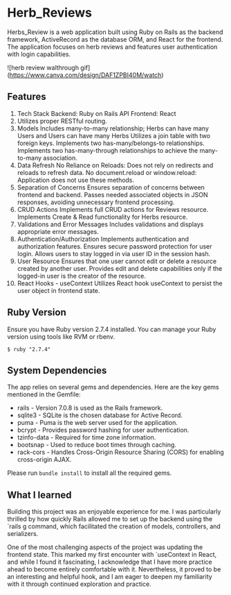 # Herb_Reviews

Herbs_Review is a web application built using Ruby on Rails as the backend framework, ActiveRecord as the database ORM, and React for the frontend. The application focuses on herb reviews and features user authentication with login capabilities.

![herb review walthrough gif]
(https://www.canva.com/design/DAF1ZPBI40M/watch)

## Features

1. Tech Stack
Backend: Ruby on Rails API
Frontend: React
2. Utilizes proper RESTful routing.
3. Models
Includes many-to-many relationship; Herbs can have many Users and Users can have many Herbs
Utilizes a join table with two foreign keys.
Implements two has-many/belongs-to relationships.
Implements two has-many-through relationships to achieve the many-to-many association.
4. Data Refresh
No Reliance on Reloads: Does not rely on redirects and reloads to refresh data.
No document.reload or window.reload: Application does not use these methods.
5. Separation of Concerns
Ensures separation of concerns between frontend and backend.
Passes needed associated objects in JSON responses, avoiding unnecessary frontend processing.
6. CRUD Actions
Implements full CRUD actions for Reviews resource.
Implements Create & Read functionality for Herbs resource.
7. Validations and Error Messages
Includes validations and displays appropriate error messages.
8. Authentication/Authorization
Implements authentication and authorization features.
Ensures secure password protection for user login.
Allows users to stay logged in via user ID in the session hash.
9. User Resource
Ensures that one user cannot edit or delete a resource created by another user.
Provides edit and delete capabilities only if the logged-in user is the creator of the resource.
10. React Hooks - useContext
Utilizes React hook useContext to persist the user object in frontend state.

## Ruby Version
Ensure you have Ruby version 2.7.4 installed. You can manage your Ruby version using tools like RVM or rbenv.

   ```console
   $ ruby "2.7.4"
   ```


## System Dependencies
The app relies on several gems and dependencies. Here are the key gems mentioned in the Gemfile:

* rails - Version 7.0.8 is used as the Rails framework.
* sqlite3 - SQLite is the chosen database for Active Record.
* puma - Puma is the web server used for the application.
* bcrypt - Provides password hashing for user authentication.
* tzinfo-data - Required for time zone information.
* bootsnap - Used to reduce boot times through caching.
* rack-cors - Handles Cross-Origin Resource Sharing (CORS) for enabling cross-origin AJAX.

Please run `bundle install` to install all the required gems.

## What I learned

Building this project was an enjoyable experience for me. I was particularly thrilled by how quickly Rails allowed me to set up the backend using the `rails g command, which facilitated the creation of models, controllers, and serializers.

One of the most challenging aspects of the project was updating the frontend state. This marked my first encounter with `useContext in React, and while I found it fascinating, I acknowledge that I have more practice ahead to become entirely comfortable with it. Nevertheless, it proved to be an interesting and helpful hook, and I am eager to deepen my familiarity with it through continued exploration and practice.





